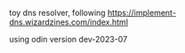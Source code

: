 toy dns resolver, following https://implement-dns.wizardzines.com/index.html

using odin version dev-2023-07

